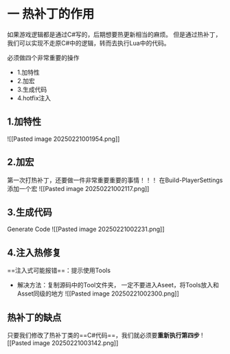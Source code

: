 # 一 热补丁的作用
如果游戏逻辑都是通过C#写的，后期想要热更新相当的麻烦。
但是通过热补丁，我们可以实现不走原C#中的逻辑，转而去执行Lua中的代码。

必须做四个非常重要的操作
- 1.加特性
- 2.加宏
- 3.生成代码
- 4.hotfix注入
## 1.加特性

![[Pasted image 20250221001954.png]]

## 2.加宏
第一次打热补丁，还要做一件非常重要重要的事情！！！
在Build-PlayerSettings添加一个宏
![[Pasted image 20250221002117.png]]
## 3.生成代码
Generate Code
![[Pasted image 20250221002231.png]]

## 4.注入热修复
==注入式可能报错==：提示使用Tools
- 解决方法：复制源码中的Tool文件夹，     一定不要进入Aseet，将Tools放入和Asset同级的地方
![[Pasted image 20250221002300.png]]
## 热补丁的缺点
只要我们修改了热补丁类的==C#代码==，我们就必须要**重新执行第四步**
![[Pasted image 20250221003142.png]]